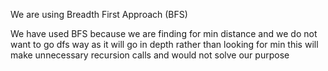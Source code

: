 We are using Breadth First Approach (BFS)

We have used BFS because we are finding for min distance and we do not want to go dfs way as it will go in depth
rather than looking for min this will make unnecessary recursion calls and would not solve our purpose
